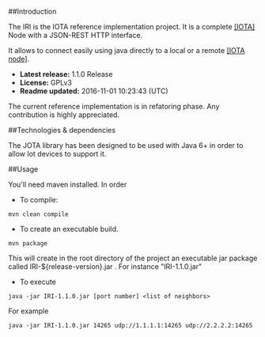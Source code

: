 ##Introduction

The IRI is the IOTA reference implementation project. It is a complete [[IOTA]](http://www.iotatoken.com/) Node with a JSON-REST HTTP interface.

It allows to connect easily using java directly to a local or a remote [[IOTA node]](https://iota.readme.io/docs/syncing-to-the-network).

* **Latest release:** 1.1.0 Release
* **License:** GPLv3
* **Readme updated:** 2016-11-01 10:23:43 (UTC)

The current reference implementation is in refatoring phase. Any contribution is highly appreciated.

##Technologies & dependencies

The JOTA library has been designed to be used with Java 6+ in order to allow Iot devices to support it.

##Usage

You'll need maven installed. In order 

* To compile:

`mvn clean compile`

* To create an executable build.

`mvn package`

This will create in the root directory of the project an executable jar package called IRI-${release-version}.jar . For instance "IRI-1.1.0.jar"

* To execute

`java -jar IRI-1.1.0.jar [port number] <list of neighbors>`

For example

`java -jar IRI-1.1.0.jar 14265 udp://1.1.1.1:14265 udp://2.2.2.2:14265`



